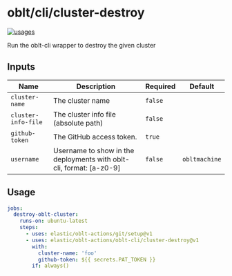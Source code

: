 # <!--name-->oblt/cli/cluster-destroy<!--/name-->

[![usages](https://img.shields.io/badge/usages-white?logo=githubactions&logoColor=blue)](https://github.com/search?q=elastic%2Foblt-actions%2Foblt-cli%2Fcluster-destroy+%28path%3A.github%2Fworkflows+OR+path%3A**%2Faction.yml+OR+path%3A**%2Faction.yaml%29&type=code)

<!--description-->
Run the oblt-cli wrapper to destroy the given cluster
<!--/description-->

## Inputs
<!--inputs-->
| Name                | Description                                                         | Required | Default       |
|---------------------|---------------------------------------------------------------------|----------|---------------|
| `cluster-name`      | The cluster name                                                    | `false`  | ` `           |
| `cluster-info-file` | The cluster info file (absolute path)                               | `false`  | ` `           |
| `github-token`      | The GitHub access token.                                            | `true`   | ` `           |
| `username`          | Username to show in the deployments with oblt-cli, format: [a-z0-9] | `false`  | `obltmachine` |
<!--/inputs-->

## Usage
<!--usage action="elastic/oblt-actions/oblt-cli/cluster-destroy" version="env:VERSION"-->
```yaml
jobs:
  destroy-oblt-cluster:
    runs-on: ubuntu-latest
    steps:
      - uses: elastic/oblt-actions/git/setup@v1
      - uses: elastic/oblt-actions/oblt-cli/cluster-destroy@v1
        with:
          cluster-name: 'foo'
          github-token: ${{ secrets.PAT_TOKEN }}
        if: always()
```
<!--/usage-->
